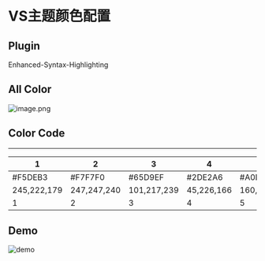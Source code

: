 # VS主题颜色配置

## Plugin

Enhanced-Syntax-Highlighting

## All Color

![image.png](https://upload-images.jianshu.io/upload_images/3947109-d624610eb70dff16.png?imageMogr2/auto-orient/strip%7CimageView2/2/w/1240)

## Color Code

-----
|1|2|3|4|5|6|7|8|9|10|11|
|-|-|-|-|-|-|-|-|-|-|-|
|#F5DEB3|#F7F7F0|#65D9EF|#2DE2A6|#A0DA2D|#262620|#F92671|#80807B|#E7DA73|#FA961E|#AE81FF|
|245,222,179|247,247,240|101,217,239|45,226,166|160,218,45|38,39,33|249,38,113|128,128,123|231,218,115|250,150,30|174,129,255|
|1|2|3|4|5|7|8|9|10|11|6|


## Demo

![demo](https://upload-images.jianshu.io/upload_images/3947109-a100390997a190be.png?imageMogr2/auto-orient/strip%7CimageView2/2/w/1240)